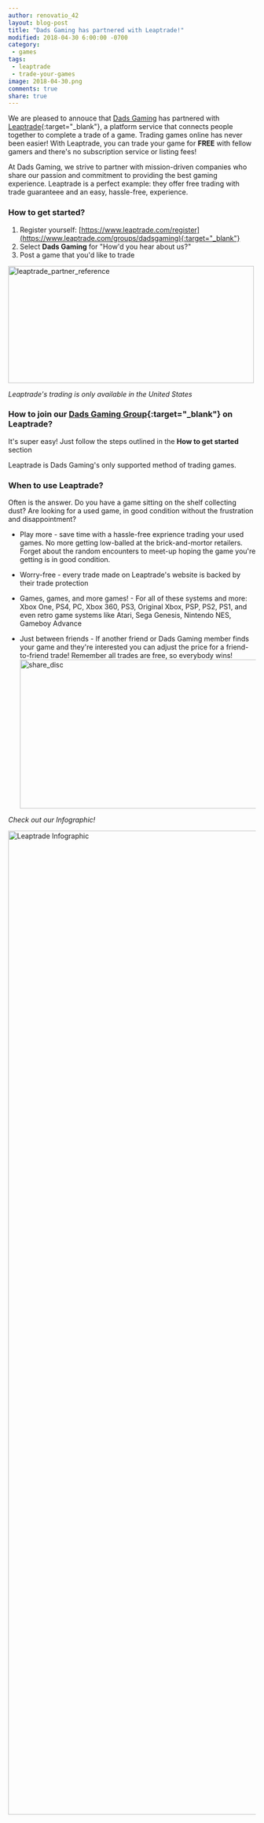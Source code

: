 ```yaml
---
author: renovatio_42
layout: blog-post
title: "Dads Gaming has partnered with Leaptrade!"
modified: 2018-04-30 6:00:00 -0700
category:
 - games
tags:
 - leaptrade
 - trade-your-games
image: 2018-04-30.png
comments: true
share: true
---
```



We are pleased to annouce that [Dads Gaming](http://dadsgaming.com/) has partnered with [Leaptrade](http://www.leaptrade.com/){:target="_blank"}, a platform service that connects people together to complete a trade of a game. Trading games online has never been easier! With Leaptrade, you can trade your game for **FREE** with fellow gamers and there's no subscription service or listing fees! 

At Dads Gaming, we strive to partner with mission-driven companies who share our passion and commitment to providing the best gaming experience. Leaptrade is a perfect example: they offer free trading with trade guaranteee and an easy, hassle-free, experience.


### How to get started?

1. Register yourself: [https://www.leaptrade.com/register](https://www.leaptrade.com/groups/dadsgaming){:target="_blank"}
2. Select **Dads Gaming** for "How'd you hear about us?"
3. Post a game that you'd like to trade

<img src="https://farm1.staticflickr.com/903/27925460098_6668da7ae0.jpg" width="500" height="238" alt="leaptrade_partner_reference">

*Leaptrade's trading is only available in the United States*

### How to join our [Dads Gaming Group](https://www.leaptrade.com/groups/dadsgaming){:target="_blank"} on Leaptrade?

It's super easy! Just follow the steps outlined in the **How to get started** section

<p class="bg-warning">Leaptrade is Dads Gaming's only supported method of trading games.</p>


### When to use Leaptrade?

Often is the answer. Do you have a game sitting on the shelf collecting dust? Are looking for a used game, in good condition without the frustration and disappointment?

* Play more - save time with a hassle-free exprience trading your used games. No more getting low-balled at the brick-and-mortor retailers. Forget about the random encounters to meet-up hoping the game you're getting is in good condition.

* Worry-free - every trade made on Leaptrade's website is backed by their trade protection

* Games, games, and more games! - For all of these systems and more: Xbox One, PS4, PC, Xbox 360, PS3, Original Xbox, PSP, PS2, PS1, and even retro game systems like Atari, Sega Genesis, Nintendo NES, Gameboy Advance

* Just between friends - If another friend or Dads Gaming member finds your game and they're interested you can adjust the price for a friend-to-friend trade! Remember all trades are free, so everybody wins! <img src="https://farm1.staticflickr.com/959/41076817404_9bf4902bcb_z.jpg" width="640" height="303" alt="share_disc">

*Check out our Infographic!*

<img src="https://farm1.staticflickr.com/904/26925868777_1c80818955_o.png" width="800" height="2000" alt="Leaptrade Infographic">